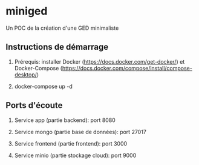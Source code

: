 # miniged

Un POC de la création d'une GED minimaliste

## Instructions de démarrage

1. Prérequis: installer Docker (https://docs.docker.com/get-docker/) et Docker-Compose (https://docs.docker.com/compose/install/compose-desktop/) 

2. docker-compose up -d

## Ports d'écoute

1. Service app (partie backend): port 8080

2. Service mongo (partie base de données): port 27017

3. Service frontend (partie frontend): port 3000

4. Service minio (partie stockage cloud): port 9000


